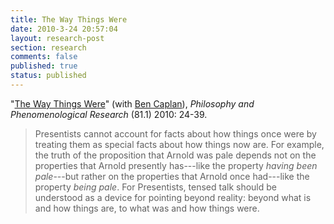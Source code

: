 ```yaml
---
title: The Way Things Were
date: 2010-3-24 20:57:04
layout: research-post
section: research
comments: false
published: true
status: published
---
```


"[The Way Things Were](/research/WayThingsWere.pdf)" (with
[Ben Caplan](http://people.cohums.ohio-state.edu/caplan16/)),
*Philosophy and Phenomenological Research* (81.1) 2010: 24-39.
<span class="Z3988" title="url_ver=Z39.88-2004&amp;ctx_ver=Z39.88-2004&amp;rft_val_fmt=info%3Aofi%2Ffmt%3Akev%3Amtx%3Ajournal&amp;rft.genre=article&amp;rft.atitle=The%20Way%20Things%20Were&amp;rft.jtitle=Philosophy%20and%20Phenomenological%20Research&amp;rft.volume=81&amp;rft.issue=1&amp;rft.aufirst=David&amp;rft.aulast=Sanson&amp;rft.au=David%20Sanson&amp;rft.au=Ben%20Caplan&amp;rft.date=2010&amp;rft.pages=24-39">&nbsp;</span>

> Presentists cannot account for facts about how things once were by
> treating them as special facts about how things now are. For
> example, the truth of the proposition that Arnold was pale depends
> not on the properties that Arnold presently has---like the property
> *having been pale*---but rather on the properties that Arnold once
> had---like the property *being pale*. For Presentists, tensed talk
> should be understood as a device for pointing beyond reality:
> beyond what is and how things are, to what was and how things
> were.

